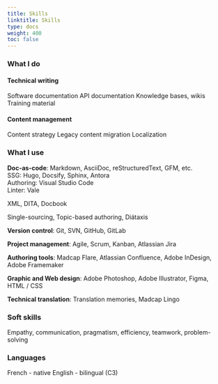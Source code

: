 ```yaml
---
title: Skills
linktitle: Skills
type: docs
weight: 400
toc: false
---
```


### What I do

#### Technical writing

Software documentation
API documentation
Knowledge bases, wikis
Training material


#### Content management

Content strategy
Legacy content migration
Localization


### What I use

**Doc-as-code**: Markdown, AsciiDoc, reStructuredText, GFM, etc.   
SSG: Hugo, Docsify, Sphinx, Antora  
Authoring: Visual Studio Code  
Linter: Vale  

XML, DITA, Docbook  

Single-sourcing, Topic-based authoring, Diátaxis  

**Version control**: Git, SVN, GitHub, GitLab  

**Project management**: Agile, Scrum, Kanban, Atlassian Jira  

**Authoring tools**: Madcap Flare, Atlassian Confluence, Adobe InDesign, Adobe Framemaker  

**Graphic and Web design**: Adobe Photoshop, Adobe Illustrator, Figma, HTML / CSS   

**Technical translation**: Translation memories, Madcap Lingo  


### Soft skills

Empathy, communication, pragmatism, efficiency, teamwork, problem-solving

### Languages
French - native
English - bilingual (C3)